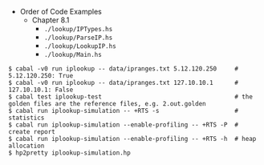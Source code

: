 - Order of Code Examples
  - Chapter 8.1
    - `./lookup/IPTypes.hs`
    - `./lookup/ParseIP.hs`
    - `./lookup/LookupIP.hs`
    - `./lookup/Main.hs`

```
$ cabal -v0 run iplookup -- data/ipranges.txt 5.12.120.250     # 5.12.120.250: True
$ cabal -v0 run iplookup -- data/ipranges.txt 127.10.10.1      # 127.10.10.1: False
$ cabal test iplookup-test                                     # the golden files are the reference files, e.g. 2.out.golden
$ cabal run iplookup-simulation -- +RTS -s                     # statistics
$ cabal run iplookup-simulation --enable-profiling -- +RTS -P  # create report
$ cabal run iplookup-simulation --enable-profiling -- +RTS -h  # heap allocation
$ hp2pretty iplookup-simulation.hp
```
